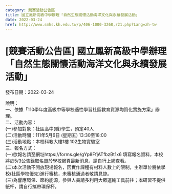 ```yaml
---
category: 競賽活動公告區
title: 國立鳳新高級中學辦理「自然生態關懷活動海洋文化與永續發展活動」
date: 2022-03-24
href: http://www.smhs.kh.edu.tw/p/406-1000-3268,r21.php?Lang=zh-tw
---
```


# [競賽活動公告區] 國立鳳新高級中學辦理「自然生態關懷活動海洋文化與永續發展活動」

發布日期：2022-03-24

說明：  
一、依據「110學年度高級中等學校適性學習社區教育資源均質化實施方案」辦理。  
二、活動內容：  
(一)參加對象：社區高中(職)學生，預定40人  
(二)活動時間：111年5月6日 (星期五) 13:30至18:00  
(三)活動地點：本校科教大樓1樓 102生物實驗室  
三、報名方式：  
(一)欲報名請至網址https://forms.gle/gYp8FfjATfbzBt1x6 填寫報名資料，本校將於5/3公告錄取名單於學校網頁最新消息，請自行上網查看。  
(二)本次活動不開放現場報名，因實作課程有材料人數上的限制，主辦單位將依學校(社區學校優先)進行審核，未審核通過者敬請見諒。  
(三)為響應環保、節約能源，參與人員請多利用大眾運輸工具前往；本研習不提供紙杯，請自行攜帶環保杯。

